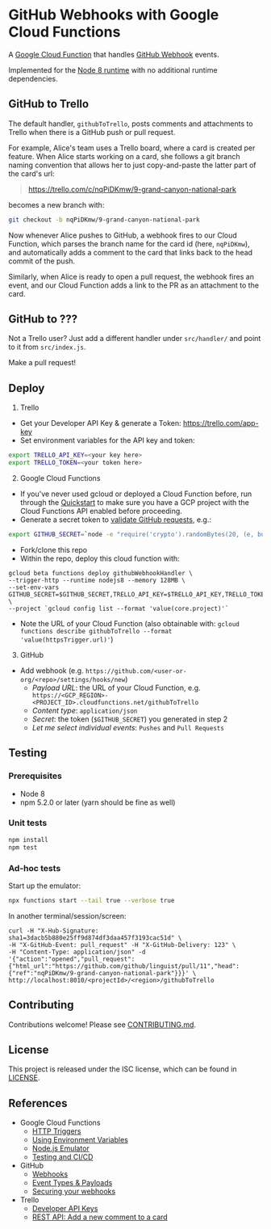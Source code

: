 # GitHub Webhooks with Google Cloud Functions

A [Google Cloud Function](https://cloud.google.com/functions/) that handles [GitHub Webhook](https://developer.github.com/webhooks/) events.

Implemented for the [Node 8 runtime](https://cloud.google.com/functions/docs/concepts/nodejs-8-runtime) with no additional runtime dependencies.

## GitHub to Trello

The default handler, `githubToTrello`, posts comments and attachments to Trello when there is a GitHub push or pull request.

For example, Alice's team uses a Trello board, where a card is created per feature. When Alice starts working on a card, she follows a git branch naming convention that allows her to just copy-and-paste the latter part of the card's url:

> https://trello.com/c/nqPiDKmw/9-grand-canyon-national-park

becomes a new branch with:
```bash
git checkout -b nqPiDKmw/9-grand-canyon-national-park
```

Now whenever Alice pushes to GitHub, a webhook fires to our Cloud Function, which parses the branch name for the card id (here, `nqPiDKmw`), and automatically adds a comment to the card that links back to the head commit of the push.

Similarly, when Alice is ready to open a pull request, the webhook fires an event, and our Cloud Function adds a link to the PR as an attachment to the card.

## GitHub to ???
Not a Trello user? Just add a different handler under `src/handler/` and point to it from `src/index.js`.

Make a pull request!

## Deploy

1. Trello
  * Get your Developer API Key & generate a Token: https://trello.com/app-key
  * Set environment variables for the API key and token:
  ```bash
  export TRELLO_API_KEY=<your key here>
  export TRELLO_TOKEN=<your token here>
  ```
2. Google Cloud Functions
  * If you've never used gcloud or deployed a Cloud Function before, run through the [Quickstart](https://cloud.google.com/functions/docs/quickstart#functions-update-install-gcloud-node8) to make sure you have a GCP project with the Cloud Functions API enabled before proceeding.
  * Generate a secret token to [validate GitHub requests](https://developer.github.com/webhooks/securing/), e.g.:
  ```bash
  export GITHUB_SECRET=`node -e "require('crypto').randomBytes(20, (e, buf) => console.log(buf.toString('hex')));"`
  ```
  * Fork/clone this repo
  * Within the repo, deploy this cloud function with:
  ```
  gcloud beta functions deploy githubWebhookHandler \
  --trigger-http --runtime nodejs8 --memory 128MB \
  --set-env-vars GITHUB_SECRET=$GITHUB_SECRET,TRELLO_API_KEY=$TRELLO_API_KEY,TRELLO_TOKEN=$TRELLO_TOKEN \
  --project `gcloud config list --format 'value(core.project)'`
  ```
  * Note the URL of your Cloud Function (also obtainable with: `gcloud functions describe githubToTrello --format 'value(httpsTrigger.url)'`)
3. GitHub
  * Add webhook (e.g. `https://github.com/<user-or-org/<repo>/settings/hooks/new`)
    * *Payload URL*: the URL of your Cloud Function, e.g. `
https://<GCP_REGION>-<PROJECT_ID>.cloudfunctions.net/githubToTrello`
    * *Content type*: `application/json`
    * *Secret*: the token (`$GITHUB_SECRET`) you generated in step 2
    * *Let me select individual events*: `Pushes` and `Pull Requests`


## Testing

### Prerequisites
* Node 8
* npm 5.2.0 or later (yarn should be fine as well)

### Unit tests
```bash
npm install
npm test
```

### Ad-hoc tests

Start up the emulator:

```bash
npx functions start --tail true --verbose true
```

In another terminal/session/screen:

```
curl -H "X-Hub-Signature: sha1=3dacb5b880e25ff9d874df3daa457f3193cac51d" \
-H "X-GitHub-Event: pull_request" -H "X-GitHub-Delivery: 123" \
-H "Content-Type: application/json" -d '{"action":"opened","pull_request":{"html_url":"https://github.com/github/linguist/pull/11","head":{"ref":"nqPiDKmw/9-grand-canyon-national-park"}}}' \
http://localhost:8010/<projectId>/<region>/githubToTrello
```

## Contributing
Contributions welcome! Please see [CONTRIBUTING.md](docs/CONTRIBUTING.md).

## License
This project is released under the ISC license, which can be found in [LICENSE](LICENSE).

## References
* Google Cloud Functions
  * [HTTP Triggers](https://cloud.google.com/functions/docs/calling/http)
  * [Using Environment Variables](https://cloud.google.com/functions/docs/env-var)
  * [Node.js Emulator](https://cloud.google.com/functions/docs/emulator)
  * [Testing and CI/CD](https://cloud.google.com/functions/docs/bestpractices/testing)
* GitHub
  * [Webhooks](https://developer.github.com/webhooks/)
  * [Event Types & Payloads](https://developer.github.com/v3/activity/events/types/)
  * [Securing your webhooks](https://developer.github.com/webhooks/securing/)
* Trello
  * [Developer API Keys](https://trello.com/app-key)
  * [REST API: Add a new comment to a card](https://trello.readme.io/reference#cardsidactionscomments)

